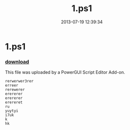 ﻿---
pid:            4313
parent:         0
children:       
poster:         Anonymous
title:          1.ps1
date:           2013-07-19 12:39:34
description:    This file was uploaded by a PowerGUI Script Editor Add-on.
format:         posh
---

# 1.ps1

### [download](4313.ps1)  

This file was uploaded by a PowerGUI Script Editor Add-on.

```posh
rerwerwer3rer
erreer
rerewerer
erererer
erererer
erereret
ru
yuytyi
i7uk
k
hk
```
